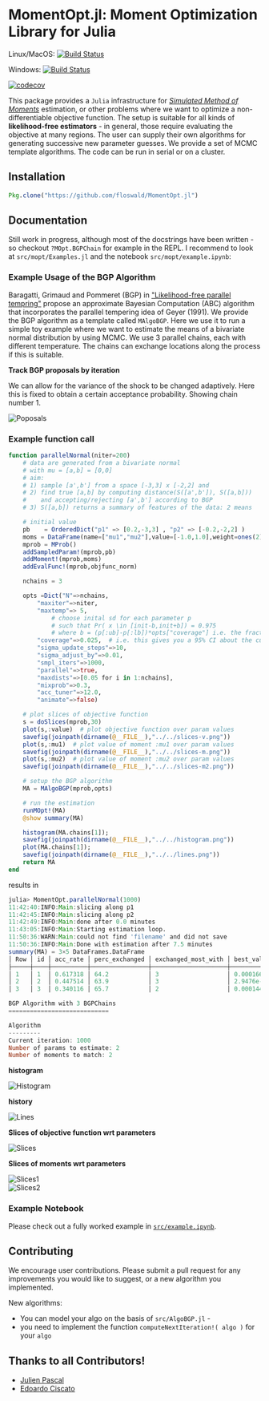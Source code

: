 

# MomentOpt.jl: Moment Optimization Library for Julia

Linux/MacOS: [![Build Status](https://travis-ci.org/floswald/MomentOpt.jl.svg?branch=master)](https://travis-ci.org/floswald/MomentOpt.jl)

Windows: [![Build Status](https://ci.appveyor.com/api/projects/status/github/floswald/MomentOpt.jl?branch=master&svg=true)](https://ci.appveyor.com/project/floswald/MomentOpt.jl/branch/master)

[![codecov](https://codecov.io/gh/floswald/MomentOpt.jl/branch/master/graph/badge.svg)](https://codecov.io/gh/floswald/MomentOpt.jl)

This package provides a `Julia` infrastructure for *[Simulated Method of Moments](http://en.wikipedia.org/wiki/Method_of_simulated_moments)* estimation, or other problems where we want to optimize a non-differentiable objective function. The setup is suitable for all kinds of **likelihood-free estimators** - in general, those require evaluating the objective at many regions. The user can supply their own algorithms for generating successive new parameter guesses. We provide a set of MCMC template algorithms. The code can be run in serial or on a cluster.


## Installation

```julia
Pkg.clone("https://github.com/floswald/MomentOpt.jl")
```

## Documentation

Still work in progress, although most of the docstrings have been written - so checkout `?MOpt.BGPChain` for example in the REPL. I recommend to look at `src/mopt/Examples.jl` and the notebook `src/mopt/example.ipynb`:

### Example Usage of the BGP Algorithm

Baragatti, Grimaud and Pommeret (BGP) in ["Likelihood-free parallel tempring"](http://arxiv.org/abs/1108.3423) propose an approximate Bayesian Computation (ABC) algorithm that incorporates the parallel tempering idea of Geyer (1991). We provide the BGP algorithm as a template called `MAlgoBGP`. Here we use it to run a simple toy example where we want to estimate the means of a bivariate normal distribution by using MCMC. We use 3 parallel chains, each with different temperature. The chains can exchange locations along the process if this is suitable.


**Track BGP proposals by iteration**  

We can allow for the variance of the shock to be changed adaptively. Here this is fixed to obtain a certain acceptance probability. Showing chain number 1.

![Poposals](https://rawgithub.com/floswald/MOpt.jl/master/proposals.gif)

### Example function call

```julia
function parallelNormal(niter=200)
    # data are generated from a bivariate normal
    # with mu = [a,b] = [0,0]
    # aim:
    # 1) sample [a',b'] from a space [-3,3] x [-2,2] and
    # 2) find true [a,b] by computing distance(S([a',b']), S([a,b]))
    #    and accepting/rejecting [a',b'] according to BGP
    # 3) S([a,b]) returns a summary of features of the data: 2 means

    # initial value
    pb    = OrderedDict("p1" => [0.2,-3,3] , "p2" => [-0.2,-2,2] )
    moms = DataFrame(name=["mu1","mu2"],value=[-1.0,1.0],weight=ones(2))
    mprob = MProb()
    addSampledParam!(mprob,pb)
    addMoment!(mprob,moms)
    addEvalFunc!(mprob,objfunc_norm)

    nchains = 3

    opts =Dict("N"=>nchains,
        "maxiter"=>niter,
        "maxtemp"=> 5,
            # choose inital sd for each parameter p
            # such that Pr( x \in [init-b,init+b]) = 0.975
            # where b = (p[:ub]-p[:lb])*opts["coverage"] i.e. the fraction of the search interval you want to search around the initial value
        "coverage"=>0.025,  # i.e. this gives you a 95% CI about the current parameter on chain number 1.
        "sigma_update_steps"=>10,
        "sigma_adjust_by"=>0.01,
        "smpl_iters"=>1000,
        "parallel"=>true,
        "maxdists"=>[0.05 for i in 1:nchains],
        "mixprob"=>0.3,
        "acc_tuner"=>12.0,
        "animate"=>false)

    # plot slices of objective function
    s = doSlices(mprob,30)
    plot(s,:value)  # plot objective function over param values
    savefig(joinpath(dirname(@__FILE__),"../../slices-v.png"))
    plot(s,:mu1)  # plot value of moment :mu1 over param values
    savefig(joinpath(dirname(@__FILE__),"../../slices-m.png"))
    plot(s,:mu2)  # plot value of moment :mu2 over param values
    savefig(joinpath(dirname(@__FILE__),"../../slices-m2.png"))

    # setup the BGP algorithm
    MA = MAlgoBGP(mprob,opts)

    # run the estimation
    runMOpt!(MA)
    @show summary(MA)

    histogram(MA.chains[1]);
    savefig(joinpath(dirname(@__FILE__),"../../histogram.png"))
    plot(MA.chains[1]);
    savefig(joinpath(dirname(@__FILE__),"../../lines.png"))
    return MA
end
```

results in

```julia
julia> MomentOpt.parallelNormal(1000)
11:42:40:INFO:Main:slicing along p1
11:42:45:INFO:Main:slicing along p2
11:42:49:INFO:Main:done after 0.0 minutes
11:43:05:INFO:Main:Starting estimation loop.
11:50:36:WARN:Main:could not find 'filename' and did not save
11:50:36:INFO:Main:Done with estimation after 7.5 minutes
summary(MA) = 3×5 DataFrames.DataFrame
│ Row │ id │ acc_rate │ perc_exchanged │ exchanged_most_with │ best_val    │
├─────┼────┼──────────┼────────────────┼─────────────────────┼─────────────┤
│ 1   │ 1  │ 0.617318 │ 64.2           │ 3                   │ 0.000166615 │
│ 2   │ 2  │ 0.447514 │ 63.9           │ 3                   │ 2.9476e-5   │
│ 3   │ 3  │ 0.340116 │ 65.7           │ 2                   │ 0.000144826 │

BGP Algorithm with 3 BGPChains
============================

Algorithm
---------
Current iteration: 1000
Number of params to estimate: 2
Number of moments to match: 2
```


**histogram**  

![Histogram](histogram.png)  


**history**  

![Lines](lines.png)  

**Slices of objective function wrt parameters**  

![Slices](slices-v.png)  

**Slices of moments wrt parameters**  

![Slices1](slices-m.png)  
![Slices2](slices-m2.png)  

### Example Notebook

Please check out a fully worked example in [`src/example.ipynb`](src/example.ipynb).

## Contributing

We encourage user contributions. Please submit a pull request for any improvements you would like to suggest, or a new algorithm you implemented.

New algorithms:
* You can model your algo on the basis of `src/AlgoBGP.jl` -
* you need to implement the function `computeNextIteration!( algo )` for your `algo`

## Thanks to all Contributors!

* [Julien Pascal](https://github.com/JulienPascal)
* [Edoardo Ciscato](https://github.com/edoardociscato)
